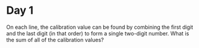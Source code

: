 # Day 1

On each line, the calibration value can be found by combining the first digit and the last digit (in that order) to form a single two-digit number. What is the sum of all of the calibration values?
